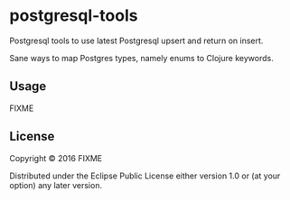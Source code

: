 # postgresql-tools

Postgresql tools to use latest Postgresql upsert and return on insert.

Sane ways to map Postgres types, namely enums to Clojure keywords.

## Usage

FIXME

## License

Copyright © 2016 FIXME

Distributed under the Eclipse Public License either version 1.0 or (at
your option) any later version.
